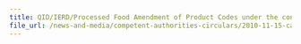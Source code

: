 ```yaml
---
title: QID/IERD/Processed Food Amendment of Product Codes under the control of AVA (Processed Food) 
file_url: /news-and-media/competent-authorities-circulars/2010-11-15-ca.pdf
---
```

